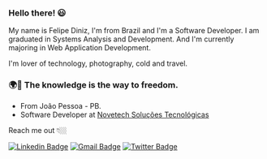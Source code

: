 ### Hello there! 😃

My name is Felipe Diniz, I'm from Brazil and I'm a Software Developer.
I am graduated in Systems Analysis and Development. And I'm currently majoring in Web Application Development.

I'm lover of technology, photography, cold and travel. 



### 🌍💭 The knowledge is the way to freedom.

- From João Pessoa - PB.
- Software Developer at [Novetech Soluções Tecnológicas](http://www.novetech.com.br/)

Reach me out 👇🏼


[![Linkedin Badge](https://img.shields.io/badge/-Felipe%20Diniz-0077B5?style=flat-square&logo=Linkedin&logoColor=white&link=https://www.linkedin.com/in/diniz-felipe/)](https://www.linkedin.com/in/diniz-felipe/) 
[![Gmail Badge](https://img.shields.io/badge/-felipedinizdev@gmail.com-C03B2B?style=flat-square&logo=Gmail&logoColor=white&link=mailto:felipedinizdev@gmail.com)](mailto:felipedinizdev@gmail.com)
[![Twitter Badge](https://img.shields.io/badge/-@felipedinizdev-1DA1F2?style=flat-square&labelColor=1DA1F2&logo=twitter&logoColor=white&link=https://twitter.com/felipedinizdev)](https://twitter.com/felipedinizdev) 
